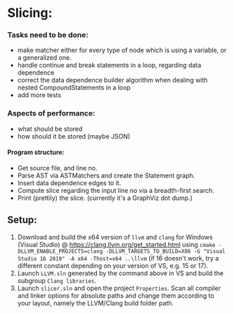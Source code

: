 Slicing:
========

### Tasks need to be done:
- make matcher either for every type of node which is using a variable, or a generalized one.
- handle continue and break statements in a loop, regarding data dependence
- correct the data dependence builder algorithm when dealing with nested CompoundStatements in a loop
- add more tests

### Aspects of performance:
 - what should be stored
 - how should it be stored (maybe JSON)

#### Program structure:
 - Get source file, and line no.
 - Parse AST via ASTMatchers and create the Statement graph.
 - Insert data dependence edges to it.
 - Compute slice regarding the input line no via a breadth-first search.
 - Print (prettily) the slice. (currently it's a GraphViz dot dump.)



## Setup:

1. Download and build the x64 version of `llvm` and `clang` for Windows (Visual Studio) @ https://clang.llvm.org/get_started.html using `cmake -DLLVM_ENABLE_PROJECTS=clang -DLLVM_TARGETS_TO_BUILD=X86 -G "Visual Studio 16 2019" -A x64 -Thost=x64 ..\llvm` (if 16 doesn't work, try a different constant depending on your version of VS, e.g. 15 or 17).
2. Launch `LLVM.sln`  generated by the command above in VS and build the subgroup `Clang libraries`.
3. Launch `slicer.sln` and open the project `Properties`. Scan all compiler and linker options for absolute paths and change them according to your layout, namely the LLVM/Clang build folder path.

